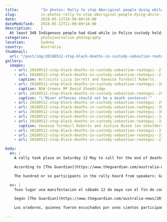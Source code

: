 ```yaml
---
title:          "In photos: Rally to stop Aboriginal people dying while in police custody"
slug:           in-photos-rally-to-stop-aboriginal-people-dying-while-in-police-custody
date:           2018-05-12T16:00:00+16:00
dateModified:   2018-05-22T11:00:00+16:00
description:    |
  At least 340 Indigenous people had died while in Police custody holding or in prison from 1991 until 2016.
categories:     photojournalism photography
location:       Sydney
country:        Australia
thumbnail:
  url: "/post/img/20180512-stop-black-deaths-in-custody-sebastian-reategui--2996.jpg"
gallery:
  images:
    - url: 20180512-stop-black-deaths-in-custody-sebastian-reategui--2736.jpg
    - url: 20180512-stop-black-deaths-in-custody-sebastian-reategui--2775.jpg
      caption: Activists Lizzy Jarrett and Vanessa Turnbull Roberts.
    - url: 20180512-stop-black-deaths-in-custody-sebastian-reategui--2802.jpg
      caption: NSW Greens MP David Shoebridge.
    - url: 20180512-stop-black-deaths-in-custody-sebastian-reategui--2949.jpg
      caption: "\'Minor offences should not be a death sentence\'"
    - url: 20180512-stop-black-deaths-in-custody-sebastian-reategui--2996.jpg
    - url: 20180512-stop-black-deaths-in-custody-sebastian-reategui--3061.jpg
    - url: 20180512-stop-black-deaths-in-custody-sebastian-reategui--3093.jpg
    - url: 20180512-stop-black-deaths-in-custody-sebastian-reategui--3223.jpg
    - url: 20180512-stop-black-deaths-in-custody-sebastian-reategui--3294.jpg
      caption: Vanessa Turnbull Roberts and Justice Nixon (on shoulders).
    - url: 20180512-stop-black-deaths-in-custody-sebastian-reategui--3316.jpg
    - url: 20180512-stop-black-deaths-in-custody-sebastian-reategui--3380.jpg
    - url: 20180512-stop-black-deaths-in-custody-sebastian-reategui--2751.jpg

body:
  en: |
    A rally took place on Saturday 12 May to call for the end of deaths of Aboriginal people who have been taken into police custody. Demonstrators marched from Sydney Town Hall through the CBD.

    According to [The Guardian](https://www.theguardian.com/australia-news/2016/apr/15/aboriginal-deaths-in-custody-25-years-on-the-vicious-cycle-remains), at least 340 Indigenous people had died while in Police custody holding or in prison from 1991 until 2016.

    The hundred or so participants in the rally heard from speakers: Gail Hickey, the mother of a 17-year-old who was killed by Police in 2004; Leetona Dungay, mother of a man killed in prison in 2015; activist and poet Ken Canning; NSW Greens MP David Shoebridge; activist Lizzy Jarrett; a young boy Justice Nixon, and; 16-year-old activist and dancer Dylan Grundemann. Vanessa Turnbull Roberts and Gavin Walker MC'd the event.

  es: |
    Tuvo lugar una manifestación el sábado 12 de mayo con el fin de condenar los muertos de personas indígenas quienes hayan sido detenidas por la Policía. Los manifestantes marcharon desde el ayuntamiento Sydney Town Hall hasta una ruta por el centro.

    Según [The Guardian](https://www.theguardian.com/australia-news/2016/apr/15/aboriginal-deaths-in-custody-25-years-on-the-vicious-cycle-remains), por lo menos 340 personas indígenas habían muerto en la custodia de la Policía o mientras en prisión desde hace 1991 hasta 2016.

    Los oradores, quienes fueron escuchados por unos cientos participantes de la marcha, fueron: Gail Hickey, la madre de un joven de 17 años quien se asesino por la Policía en 2004; Leetona Dungay, la madre de un hombre asesinado en prisión en 2015; activista y poeta Ken Canning; miembro de parlamento NSW y del partido Greens, David Shoebridge; activista Lizzy Jarrett; un niño Justice Nixon; y, un joven activista y bailarín de 16 años, Dylan Grundemann. El evento fue presentado por Vanessa Turnbull Roberts y Gavin Walker.

---
```

